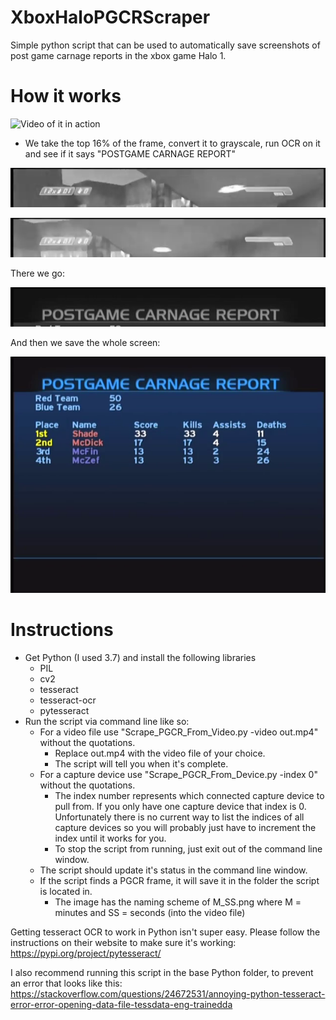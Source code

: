 # XboxHaloPGCRScraper
Simple python script that can be used to automatically save screenshots of post game carnage reports in the xbox game Halo 1.

# How it works

![Video of it in action](https://www.twitch.tv/videos/367828464)

- We take the top 16% of the frame, convert it to grayscale, run OCR on it and see if it says "POSTGAME CARNAGE REPORT"

![Nope](https://raw.githubusercontent.com/CYRiXplaysHalo/XboxHaloPGCRScraper/master/13844.png)

![Nope](https://raw.githubusercontent.com/CYRiXplaysHalo/XboxHaloPGCRScraper/master/11312.png)

There we go:

![Yup!](https://raw.githubusercontent.com/CYRiXplaysHalo/XboxHaloPGCRScraper/master/10096.png)

And then we save the whole screen:

![Perfect!](https://raw.githubusercontent.com/CYRiXplaysHalo/XboxHaloPGCRScraper/master/4_21.png)

# Instructions

- Get Python (I used 3.7) and install the following libraries
  - PIL
  - cv2
  - tesseract
  - tesseract-ocr
  - pytesseract
- Run the script via command line like so:
  - For a video file use "Scrape_PGCR_From_Video.py -video out.mp4" without the quotations. 
    - Replace out.mp4 with the video file of your choice.
    - The script will tell you when it's complete.
  - For a capture device use "Scrape_PGCR_From_Device.py -index 0" without the quotations. 
    - The index number represents which connected capture device to pull from. If you only have one capture device that index is 0. Unfortunately there is no current way to list the indices of all capture devices so you will probably just have to increment the index until it works for you.
    - To stop the script from running, just exit out of the command line window.
  - The script should update it's status in the command line window.
  - If the script finds a PGCR frame, it will save it in the folder the script is located in.
    - The image has the naming scheme of M_SS.png where M = minutes and SS = seconds (into the video file)

Getting tesseract OCR to work in Python isn't super easy. Please follow the instructions on their website to make sure it's working: https://pypi.org/project/pytesseract/

I also recommend running this script in the base Python folder, to prevent an error that looks like this: https://stackoverflow.com/questions/24672531/annoying-python-tesseract-error-error-opening-data-file-tessdata-eng-trainedda
